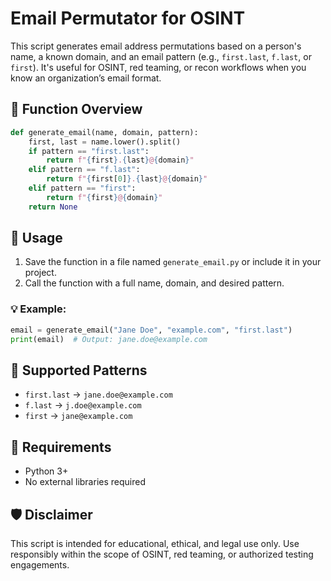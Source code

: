 # Email Permutator for OSINT

This script generates email address permutations based on a person's name, a known domain, and an email pattern (e.g., `first.last`, `f.last`, or `first`). It's useful for OSINT, red teaming, or recon workflows when you know an organization’s email format.

## 📄 Function Overview

```python
def generate_email(name, domain, pattern):
    first, last = name.lower().split()
    if pattern == "first.last":
        return f"{first}.{last}@{domain}"
    elif pattern == "f.last":
        return f"{first[0]}.{last}@{domain}"
    elif pattern == "first":
        return f"{first}@{domain}"
    return None
```

## 🚀 Usage

1. Save the function in a file named `generate_email.py` or include it in your project.
2. Call the function with a full name, domain, and desired pattern.

### 💡 Example:

```python
email = generate_email("Jane Doe", "example.com", "first.last")
print(email)  # Output: jane.doe@example.com
```

## 🎯 Supported Patterns

- `first.last` → `jane.doe@example.com`
- `f.last` → `j.doe@example.com`
- `first` → `jane@example.com`

## 🔐 Requirements

- Python 3+
- No external libraries required

## 🛡️ Disclaimer

This script is intended for educational, ethical, and legal use only. Use responsibly within the scope of OSINT, red teaming, or authorized testing engagements.

